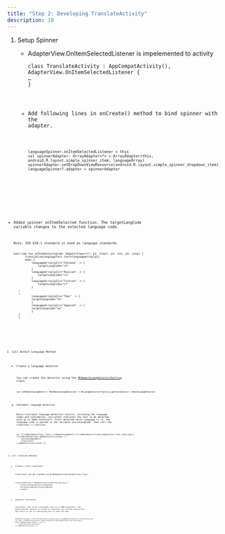 ```yaml
---
title: "Step 2: Developing TranslateActivity"
description: 10
---
```


1. Setup Spinner

   - AdapterView.OnItemSelectedListener is impelemented to activity

     <pre><div id="copy-button22" class="copy-btn" title="Copy" onclick="copyCode(this.id)"></div><code>class TranslateActivity : AppCompatActivity(), AdapterView.OnItemSelectedListener {
     …
     }

   - Add following lines in onCreate() method to bind spinner with the adapter.

     <pre><div id="copy-button22" class="copy-btn" title="Copy" onclick="copyCode(this.id)"></div><code><pre><div id="copy-button22" class="copy-btn" title="Copy" onclick="copyCode(this.id)"></div><code>languageSpinner.onItemSelectedListener = this
     val spinnerAdapter: ArrayAdapter<*> = ArrayAdapter<Any?>(this, android.R.layout.simple_spinner_item, languageArray)
     spinnerAdapter.setDropDownViewResource(android.R.layout.simple_spinner_dropdown_item)
     languageSpinner?.adapter = spinnerAdapter

     
- Added spinner onItemSelected function. The targetLangCode variable changes to the selected language code.
  
  <pre><div id="copy-button22" class="copy-btn" title="Copy" onclick="copyCode(this.id)"></div><code>Note: ISO 639-1 standard is used as language standards.
  
  <pre><div id="copy-button22" class="copy-btn" title="Copy" onclick="copyCode(this.id)"></div><code>override fun onItemSelected(p0: AdapterView<*>?, p1: View?, p2: Int, p3: Long) {
         translationLanguageText.text=languageArray[p2]
         when {
             languageArray[p2]=="Chinese" -> {
                 targetLangCode="zh"
             }
             languageArray[p2]=="Russian" -> {
                 targetLangCode="ru"
             }
             languageArray[p2]=="Turkish" -> {
                 targetLangCode="tr"
             }
     …
     …
             languageArray[p2]=="Thai" -> {
             targetLangCode="th"
             }
             languageArray[p2]=="Spanish" -> {
             targetLangCode="es"
             }
     }
     }
  
  
2. Call Detect Language Method

   * Create a language detector

     You can create the detector using the [MLRemoteLangDetectorSetting](https://developer.huawei.com/consumer/en/doc/HMSCore-References-V5/remotelangdetectors-0000001050169495-V5) class.

     <pre><div id="copy-button22" class="copy-btn" title="Copy" onclick="copyCode(this.id)"></div><code>val mlRemoteLangDetect: MLRemoteLangDetector = MLLangDetectorFactory.getInstance().remoteLangDetector

   * Implement language detection

     Return multiple language detection results, including the language codes and confidences. sourceText indicates the text to be detected, with up to 5000 characters. After detected which language it is, the language code is passed to the variable sourceLangCode. Then call the translate () function.

     <pre><div id="copy-button22" class="copy-btn" title="Copy" onclick="copyCode(this.id)"></div><code>val firstBestDetectTask: Task<String> = mlRemoteLangDetect.firstBestDetect(translateEditText.text.toString())
     firstBestDetectTask.addOnSuccessListener {
         sourceLangCode=it
         translate()
     }.addOnFailureListener {}

3. Call Translate Method.

   * Create a text translator

     Translator can be created using MLRemoteTranslateSetting class.

     <pre><div id="copy-button22" class="copy-btn" title="Copy" onclick="copyCode(this.id)"></div><code>translateSetting = MLRemoteTranslateSetting.Factory() 
         .setSourceLangCode(sourceLangCode)
         .setTargetLangCode(targetLangCode)
         .create()

   * Implement translation.

     sourceText: text to be translated, with up to 5000 characters. The asynTranslate function is called to translate user-written source text. The result is set to translation_text to show the user.

     <pre><div id="copy-button22" class="copy-btn" title="Copy" onclick="copyCode(this.id)"></div><code>mlRemoteTranslator = MLTranslatorFactory.getInstance().getRemoteTranslator(translateSetting)
     val task = mlRemoteTranslator?.asyncTranslate(translateEditText.text.toString())
     task?.addOnSuccessListener { text ->
         translationText.text=text
     }?.addOnFailureListener {}
